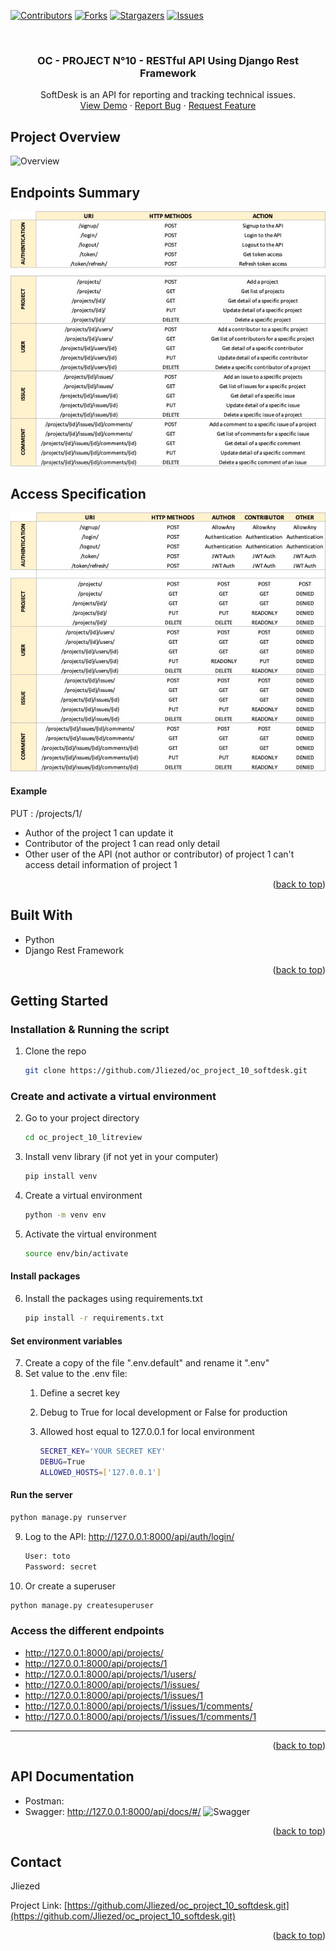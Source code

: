 <div id="top"></div>

<!-- PROJECT SHIELDS -->
<!--
*** I'm using markdown "reference style" links for readability.
*** Reference links are enclosed in brackets [ ] instead of parentheses ( ).
*** See the bottom of this document for the declaration of the reference variables
*** for contributors-url, forks-url, etc. This is an optional, concise syntax you may use.
*** https://www.markdownguide.org/basic-syntax/#reference-style-links
-->
[![Contributors][contributors-shield]][contributors-url]
[![Forks][forks-shield]][forks-url]
[![Stargazers][stars-shield]][stars-url]
[![Issues][issues-shield]][issues-url]



<!-- PROJECT LOGO -->
<br />
<div align="center">

<h3 align="center">OC - PROJECT N°10 - RESTful API Using Django Rest Framework</h3>

  <p align="center">
   SoftDesk is an API for reporting and tracking technical issues. 
    <br />
    <a href="https://github.com/Jliezed/oc_project_9_litreview">View Demo</a>
    ·
    <a href="https://github.com/Jliezed/oc_project_9_litreview/issues">Report Bug</a>
    ·
    <a href="https://github.com/Jliezed/oc_project_9_litreview/issues">Request Feature</a>
  </p>
</div>




<!-- ABOUT THE PROJECT -->
## Project Overview
![Overview](static/assets/oc_project_10_drf.gif)

## Endpoints Summary
![Authentication](static/assets/oc_10_endpoints.jpg)

## Access Specification
![Access](static/assets/oc_project_10_access.jpg)
#### Example
PUT : /projects/1/
- Author of the project 1 can update it
- Contributor of the project 1 can read only detail
- Other user of the API (not author or contributor) of project 1 can't access detail information of project 1




<p align="right">(<a href="#top">back to top</a>)</p>



## Built With

* Python 
* Django Rest Framework

<p align="right">(<a href="#top">back to top</a>)</p>



<!-- GETTING STARTED -->
## Getting Started

### Installation & Running the script

1. Clone the repo
   ```sh
   git clone https://github.com/Jliezed/oc_project_10_softdesk.git
   ```

### Create and activate a virtual environment
2. Go to your project directory
   ```sh
   cd oc_project_10_litreview
   ```
3. Install venv library (if not yet in your computer)
   ```sh
   pip install venv
   ```
4. Create a virtual environment
   ```sh
   python -m venv env
   ```
5. Activate the virtual environment
   ```sh
   source env/bin/activate
   ```
#### Install packages
6. Install the packages using requirements.txt
   ```sh
   pip install -r requirements.txt
   ```
#### Set environment variables
7. Create a copy of the file ".env.default" and rename it ".env"
8. Set value to the .env file:
   1. Define a secret key
   2. Debug to True for local development or False for production
   3. Allowed host equal to 127.0.0.1 for local environment

      ```sh
      SECRET_KEY='YOUR SECRET KEY'
      DEBUG=True
      ALLOWED_HOSTS=['127.0.0.1']
      ```

#### Run the server
   ```sh
   python manage.py runserver
   ```
9. Log to the API: http://127.0.0.1:8000/api/auth/login/
   ```sh
   User: toto
   Password: secret
   ```
10. Or create a superuser
   ```sh
   python manage.py createsuperuser
   ```

### Access the different endpoints
- http://127.0.0.1:8000/api/projects/
- http://127.0.0.1:8000/api/projects/1
- http://127.0.0.1:8000/api/projects/1/users/
- http://127.0.0.1:8000/api/projects/1/issues/
- http://127.0.0.1:8000/api/projects/1/issues/1
- http://127.0.0.1:8000/api/projects/1/issues/1/comments/
- http://127.0.0.1:8000/api/projects/1/issues/1/comments/1
---


<p align="right">(<a href="#top">back to top</a>)</p>


## API Documentation
- Postman: 
- Swagger: http://127.0.0.1:8000/api/docs/#/
![Swagger](static/assets/oc_project_10_swagger.gif)



<p align="right">(<a href="#top">back to top</a>)</p>



<!-- CONTACT -->
## Contact

Jliezed

Project Link: [https://github.com/Jliezed/oc_project_10_softdesk.git](https://github.com/Jliezed/oc_project_10_softdesk.git)

<p align="right">(<a href="#top">back to top</a>)</p>






<!-- MARKDOWN LINKS & IMAGES -->
<!-- https://www.markdownguide.org/basic-syntax/#reference-style-links -->
[contributors-shield]: https://img.shields.io/github/contributors/Jliezed/oc_project_10_softdesk.svg?style=for-the-badge
[contributors-url]: https://github.com/Jliezed/oc_project_10_softdesk/graphs/contributors
[forks-shield]: https://img.shields.io/github/forks/Jliezed/oc_project_10_softdesk.svg?style=for-the-badge
[forks-url]: https://github.com/Jliezed/oc_project_10_softdesk/network/members
[stars-shield]: https://img.shields.io/github/stars/Jliezed/oc_project_10_softdesk.svg?style=for-the-badge
[stars-url]: https://github.com/Jliezed/oc_project_10_softdesk/stargazers
[issues-shield]: https://img.shields.io/github/issues/Jliezed/oc_project_10_softdesk.svg?style=for-the-badge
[issues-url]: https://github.com/Jliezed/oc_project_10_softdesk/issues
[license-shield]: https://img.shields.io/github/license/Jliezed/oc_project_10_softdesk.svg?style=for-the-badge
[license-url]: https://github.com/Jliezed/oc_project_10_softdesk/blob/master/LICENSE.txt
[linkedin-shield]: https://img.shields.io/badge/-LinkedIn-black.svg?style=for-the-badge&logo=linkedin&colorB=555
[linkedin-url]: https://linkedin.com/in/linkedin_username
[product-screenshot]: images/screenshot.png
